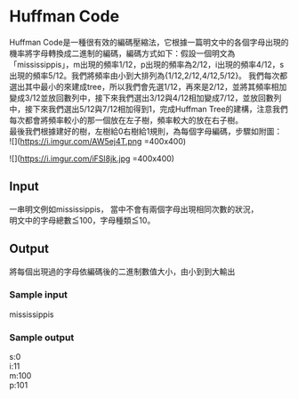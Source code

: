 # Huffman Code
Huffman Code是一種很有效的編碼壓縮法，它根據一篇明文中的各個字母出現的機率將字母轉換成二進制的編碼，編碼方式如下：假設一個明文為「mississippis」，m出現的頻率1/12，p出現的頻率為2/12，i出現的頻率4/12，s出現的頻率5/12。我們將頻率由小到大排列為{1/12,2/12,4/12,5/12}。
我們每次都選出其中最小的來建成tree，所以我們會先選1/12，再來是2/12，並將其頻率相加變成3/12並放回數列中，接下來我們選出3/12與4/12相加變成7/12，並放回數列中，接下來我們選出5/12與7/12相加得到1，完成Huffman Tree的建構，注意我們每次都會將頻率較小的那一個放在左子樹，頻率較大的放在右子樹。  
最後我們根據建好的樹，左樹給0右樹給1規則，為每個字母編碼，步驟如附圖：  
 ![](https://i.imgur.com/AW5ej4T.png =400x400)  
 
![](https://i.imgur.com/iFSl8jk.jpg =400x400)
## Input
一串明文例如mississippis，	當中不會有兩個字母出現相同次數的狀況，  
明文中的字母總數≦100，字母種類≦10。
## Output
將每個出現過的字母依編碼後的二進制數值大小，由小到到大輸出
### Sample input
mississippis
### Sample output
s:0  
i:11  
m:100  
p:101
